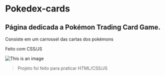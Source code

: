 # Pokedex-cards

## Página dedicada a Pokémon Trading Card Game.
Consiste em um carrossel das cartas dos pokémons

Feito com CSS/JS

![This is an image](https://i.ibb.co/19tFbT7/pokemon.png)

> Projeto foi feito para praticar HTML/CSS/JS 

